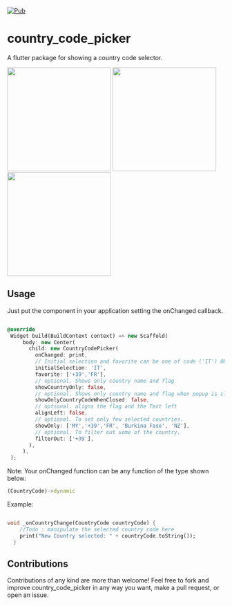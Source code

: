 [![Pub](https://img.shields.io/badge/Pub-1.1.7-orange.svg)](https://pub.dartlang.org/packages/country_code_picker)

# country_code_picker

A flutter package for showing a country code selector.

<img src="https://raw.githubusercontent.com/Salvatore-Giordano/CountryCodePicker/master/screenshots/screen1.png" width="240"/>
<img src="https://raw.githubusercontent.com/Salvatore-Giordano/CountryCodePicker/master/screenshots/screen2.png" width="240"/>
<img src="https://raw.githubusercontent.com/zaralockheart/CountryCodePicker/master/screenshots/screen3.png" width="240"/>

## Usage

Just put the component in your application setting the onChanged callback.

```dart

@override
 Widget build(BuildContext context) => new Scaffold(
     body: new Center(
       child: new CountryCodePicker(
         onChanged: print,
         // Initial selection and favorite can be one of code ('IT') OR dial_code('+39')
         initialSelection: 'IT',
         favorite: ['+39','FR'],
         // optional. Shows only country name and flag
         showCountryOnly: false,
         // optional. Shows only country name and flag when popup is closed.
         showOnlyCountryCodeWhenClosed: false,
         // optional. aligns the flag and the Text left
         alignLeft: false,
         // optional. To set only few selected countries.
         showOnly: ['MY','+39','FR', 'Burkina Faso', 'NZ'],
         // optional. To filter out some of the country.
         filterOut: ['+39'],
       ),
     ),
 );

```

Note: Your onChanged function can be any function of the type shown below:

```dart
(CountryCode)->dynamic

```

Example:

```dart

void _onCountryChange(CountryCode countryCode) {
    //Todo : manipulate the selected country code here
    print("New Country selected: " + countryCode.toString());
  }

```

## Contributions

Contributions of any kind are more than welcome! Feel free to fork and improve country_code_picker in any way you want, make a pull request, or open an issue.
